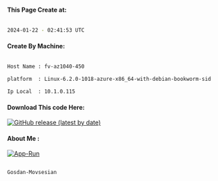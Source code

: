 
   
#### This Page Create at:

```bash

2024-01-22 - 02:41:53 UTC

```

#### Create By Machine:

```bash

Host Name : fv-az1040-450

platform  : Linux-6.2.0-1018-azure-x86_64-with-debian-bookworm-sid

Ip Local  : 10.1.0.115

```
#### Download This code Here:

[![GitHub release (latest by date)](https://img.shields.io/github/v/release/Gosdan-Movsesian/Gosdan?style=for-the-badge&label=Download)](https://github.com/Gosdan-Movsesian/Gosdan/releases) 

</p> 

#### About Me :

[![App-Run](https://github.com/Gosdan-Movsesian/Gosdan/actions/workflows/App-Run.yml/badge.svg)](https://github.com/Gosdan-Movsesian/Gosdan/actions/workflows/App-Run.yml)

```bash

Gosdan-Movsesian

```

